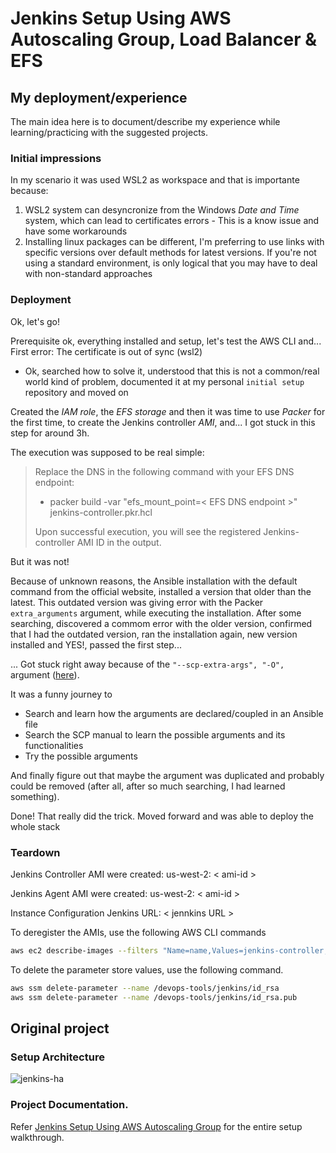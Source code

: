 # Jenkins Setup Using AWS Autoscaling Group, Load Balancer & EFS

## My deployment/experience

The main idea here is to document/describe my experience while learning/practicing with the suggested projects.

### Initial impressions

In my scenario it was used WSL2 as workspace and that is importante because: 
  1. WSL2 system can desyncronize from the Windows _Date and Time_ system, which can lead to certificates errors
    - This is a know issue and have some workarounds
  1. Installing linux packages can be different, I'm preferring to use links with specific versions over default methods for latest versions. If you're not using a standard environment, is only logical that you may have to deal with non-standard approaches

### Deployment 

Ok, let's go!

Prerequisite ok, everything installed and setup, let's test the AWS CLI and... First error: The certificate is out of sync (wsl2)
  - Ok, searched how to solve it, understood that this is not a common/real world kind of problem, documented it at my personal `initial setup` repository and moved on

Created the _IAM role_, the _EFS storage_ and then it was time to use _Packer_ for the first time, to create the Jenkins controller _AMI_, and... I got stuck in this step for around 3h.

The execution was supposed to be real simple:
>Replace the DNS in the following command with your EFS DNS endpoint:
> - packer build -var "efs_mount_point=< EFS DNS endpoint >" jenkins-controller.pkr.hcl
>
>Upon successful execution, you will see the registered Jenkins-controller AMI ID in the output.

But it was not!

Because of unknown reasons, the Ansible installation with the default command from the official website, installed a version that older than the latest. This outdated version was giving error with the Packer `extra_arguments` argument, while executing the installation. After some searching, discovered a commom error  with the older version, confirmed that I had the outdated version, ran the installation again, new version installed and YES!, passed the first step...

... Got stuck right away because of the `"--scp-extra-args", "-O",` argument ([here](https://github.com/denisolivares/devops-projects/blob/main/01-jenkins-setup/jenkins-controller.pkr.hcl#L35)).

It was a funny journey to
  - Search and learn how the arguments are declared/coupled in an Ansible file
  - Search the SCP manual to learn the possible arguments and its functionalities
  - Try the possible arguments

And finally figure out that maybe the argument was duplicated and probably could be removed (after all, after so much searching, I had learned something).

Done! That really did the trick. Moved forward and was able to deploy the whole stack

### Teardown

Jenkins Controller AMI were created:
us-west-2: < ami-id > 

Jenkins Agent AMI were created:
us-west-2: < ami-id >

Instance Configuration
Jenkins URL: < jennkins URL >

To deregister the AMIs, use the following AWS CLI commands

```bash
aws ec2 describe-images --filters "Name=name,Values=jenkins-controller,jenkins-agent" --query 'Images[*].ImageId' --output text | tr '\t' '\n' | xargs -I {} aws ec2 deregister-image --image-id {}
```

To delete the parameter store values, use the following command.

```bash
aws ssm delete-parameter --name /devops-tools/jenkins/id_rsa
aws ssm delete-parameter --name /devops-tools/jenkins/id_rsa.pub
```


## Original project

### Setup Architecture 

![jenkins-ha](https://user-images.githubusercontent.com/106984297/226690774-66731923-a2cd-45cc-b387-c959e5b713c1.png)

### Project Documentation.

Refer [Jenkins Setup Using AWS Autoscaling Group](https://devopscube.com/jenkins-autoscaling-setup/) for the entire setup walkthrough.
